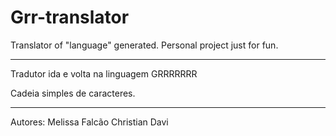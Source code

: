 # Grr-translator

Translator of "language" generated.
Personal project just for fun.
__________________________________________

Tradutor ida e volta na linguagem GRRRRRRR

Cadeia simples de caracteres.

__________________________________________

Autores:
Melissa Falcão
Christian Davi
